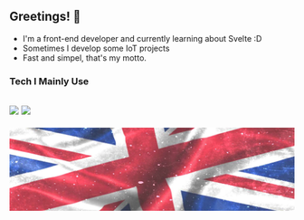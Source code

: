 ## Greetings! 👋
- I'm a front-end developer and currently learning about Svelte :D
- Sometimes I develop some IoT projects
- Fast and simpel, that's my motto.

### Tech I Mainly Use
<img src="https://img.shields.io/badge/shadcn%2Fui-000000?style=for-the-badge&logo=shadcnui&logoColor=whit"> <img src="https://img.shields.io/badge/SvelteKit-FF3E00?style=for-the-badge&logo=Svelte&logoColor=white">
-
![union-jack](img/union-jack.jpg)
